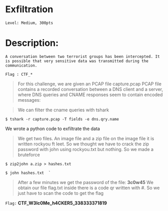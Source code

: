 #  Exfiltration
```
Level: Medium, 300pts 
```

# Description: 
```
A conversation between two terrorist groups has been intercepted. It is possible that very sensitive data was transmitted during the communication.

Flag : CTF_*

```

>For this challenge, we are given an PCAP file capture.pcap 
PCAP file contains a recorded conversation between a DNS client and a server, where DNS queries and CNAME responses seem to contain encoded messages:

>We can filter the cname queries with tshark 

`$ tshark -r capture.pcap -T fields -e dns.qry.name`

We wrote a python code to exfiltrate the data  

>We get two files. An image file and a zip file 
on the image file it is written rockyou ft leet. So we thought we have to crack the zip password with john using rockyou.txt but nothing. 
So we made a bruteforce 

`$ zip2john a.zip > hashes.txt `

`$ john hashes.txt  ̀` 

>After a few minutes we get the password of the file: **3c0w45**
We obtain our file flag.txt inside there is a code qr written with #. So we just have to scan the code to get the flag 

```Flag:``` **CTF_W3lc0Me_h4CKER5_338333371819**
